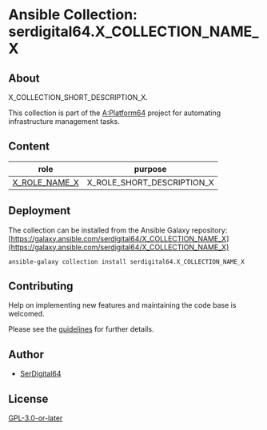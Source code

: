 # Ansible Collection: serdigital64.X_COLLECTION_NAME_X

## About

X_COLLECTION_SHORT_DESCRIPTION_X.

This collection is part of the [A:Platform64](https://aplatform64.readthedocs.io) project for automating infrastructure management tasks.

## Content

| role                                       | purpose                    |
| ------------------------------------------ | -------------------------- |
| [X_ROLE_NAME_X](https://aplatform64.readthedocs.io/en/latest/roles/ROLE_NAME_X.md) | X_ROLE_SHORT_DESCRIPTION_X |

## Deployment

The collection can be installed from the Ansible Galaxy repository: [https://galaxy.ansible.com/serdigital64/X_COLLECTION_NAME_X](https://galaxy.ansible.com/serdigital64/X_COLLECTION_NAME_X)

```shell
ansible-galaxy collection install serdigital64.X_COLLECTION_NAME_X
```

## Contributing

Help on implementing new features and maintaining the code base is welcomed.

Please see the [guidelines](https://aplatform64.readthedocs.io/en/latest/contributing/guidelines) for further details.

## Author

- [SerDigital64](https://serdigital64.github.io/)

## License

[GPL-3.0-or-later](https://www.gnu.org/licenses/gpl-3.0.txt)
